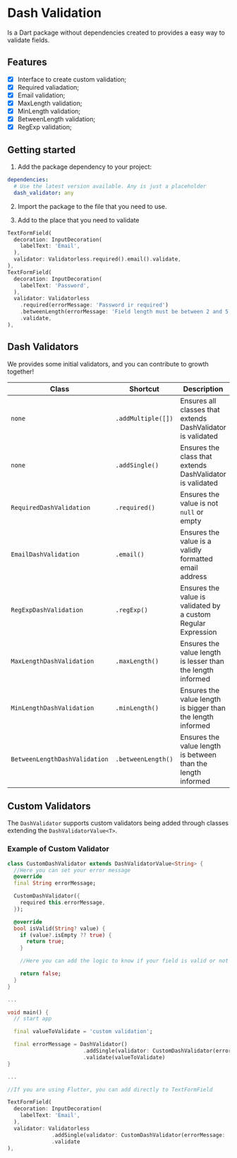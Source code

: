 <!-- 
This README describes the package. If you publish this package to pub.dev,
this README's contents appear on the landing page for your package.

For information about how to write a good package README, see the guide for
[writing package pages](https://dart.dev/guides/libraries/writing-package-pages). 

For general information about developing packages, see the Dart guide for
[creating packages](https://dart.dev/guides/libraries/create-library-packages)
and the Flutter guide for
[developing packages and plugins](https://flutter.dev/developing-packages). 
-->
# Dash Validation
Is a Dart package without dependencies created to provides a easy way to validate fields.

## Features

- [x] Interface to create custom validation;
- [x] Required valiadation;
- [x] Email validation;
- [x] MaxLength validation;
- [x] MinLength validation;
- [x] BetweenLength validation;
- [x] RegExp validation;

## Getting started

1. Add the package dependency to your project:
```yaml
dependencies:
  # Use the latest version available. Any is just a placeholder
  dash_validator: any
```

2. Import the package to the file that you need to use.

3. Add to the place that you need to validate
```dart
TextFormField(
  decoration: InputDecoration(
    labelText: 'Email',
  ),
  validator: Validatorless.required().email().validate,
),
TextFormField(
  decoration: InputDecoration(
    labelText: 'Password',
  ),
  validator: Validatorless
    .required(errorMessage: 'Password ir required')
    .betweenLength(errorMessage: 'Field length must be between 2 and 5', maxLength: 5, minLength: 2)
    .validate,
),
```

## Dash Validators

We provides some initial validators, and you can contribute to growth together!


Class                          |       Shortcut         |                         Description                          |
-------------------------------|------------------------|--------------------------------------------------------------|
`none`                         |   `.addMultiple([])`   | Ensures all classes that extends DashValidator is validated  |
`none`                         |   `.addSingle()`       | Ensures the class that extends DashValidator is validated    |
`RequiredDashValidation`       |   `.required()`        | Ensures the value is not `null` or empty                     |
`EmailDashValidation`          |   `.email()`           | Ensures the value is a validly formatted email address       |
`RegExpDashValidation`         |   `.regExp()`          | Ensures the value is validated by a custom Regular Expression|
`MaxLengthDashValidation`      |   `.maxLength()`       | Ensures the value length is lesser than the length informed  |
`MinLengthDashValidation`      |   `.minLength()`       | Ensures the value length is bigger than the length informed  |
`BetweenLengthDashValidation`  |   `.betweenLength()`   | Ensures the value length is between than the length informed |

## Custom Validators

The `DashValidator` supports custom validators being added through classes extending the `DashValidatorValue<T>`.

### Example of Custom Validator

```dart
class CustomDashValidator extends DashValidatorValue<String> {
  //Here you can set your error message
  @override
  final String errorMessage;

  CustomDashValidator({
    required this.errorMessage,
  });

  @override
  bool isValid(String? value) {
    if (value?.isEmpty ?? true) {
      return true;
    }

    //Here you can add the logic to know if your field is valid or not

    return false;
  }
}

...

void main() {
  // start app

  final valueToValidate = 'custom validation';

  final errorMessage = DashValidator()
                        .addSingle(validator: CustomDashValidator(errorMessage: 'My custom error message'))
                        .validate(valueToValidate)
} 

...

//If you are using Flutter, you can add directly to TextFormField

TextFormField(
  decoration: InputDecoration(
    labelText: 'Email',
  ),
  validator: Validatorless
              .addSingle(validator: CustomDashValidator(errorMessage: 'My custom error message'))
              .validate
),
```

